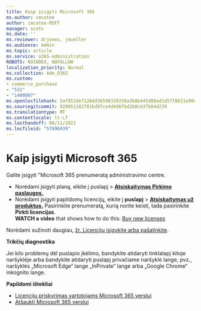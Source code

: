 ```yaml
---
title: Kaip įsigyti Microsoft 365
ms.author: cmcatee
author: cmcatee-MSFT
manager: scotv
ms.date: ''
ms.reviewer: drjones, jmueller
ms.audience: Admin
ms.topic: article
ms.service: o365-administration
ROBOTS: NOINDEX, NOFOLLOW
localization_priority: Normal
ms.collection: Adm_O365
ms.custom:
- commerce_purchase
- "531"
- "1400007"
ms.openlocfilehash: 5af852de7126dd36598339250a3b8b445d88ad1d57f8621e90c8818e8959f12b
ms.sourcegitcommit: 920051182781bd97ce4d4d6fbd268cb37b84d239
ms.translationtype: MT
ms.contentlocale: lt-LT
ms.lasthandoff: 08/11/2021
ms.locfileid: "57896939"
---
```

# <a name="how-to-make-a-microsoft-365-purchase"></a>Kaip įsigyti Microsoft 365

Galite įsigyti "Microsoft 365 prenumeratą administravimo centre.
  
- Norėdami įsigyti planą, eikite į puslapį  \> **[Atsiskaitymas Pirkimo paslaugos.](https://go.microsoft.com/fwlink/p/?linkid=868433)**
- Norėdami įsigyti papildomų licencijų, eikite į **puslapį** \> **[Atsiskaitymas už produktus.](https://go.microsoft.com/fwlink/p/?linkid=842054)** Pasirinkite prenumeratą, kurią norite keisti, tada pasirinkite **Pirkti licencijas**.\
**WATCH a video** that shows how to do this: [Buy new licenses](https://go.microsoft.com/fwlink/p/?linkid=2154857)
  
Norėdami sužinoti daugiau, [žr. Licencijų įsigykite arba pašalinkite](https://docs.microsoft.com/microsoft-365/commerce/licenses/buy-licenses).

**Trikčių diagnostika**

Jei kilo problemų dėl puslapio įkėlimo, bandykite atidaryti tinklalapį kitoje naršyklėje arba bandykite atidaryti puslapį privačiame naršyklė lange, pvz., naršyklės „Microsoft Edge“ lange „InPrivate“ lange arba „Google Chrome“ inkognito lange.

**Papildomi ištekliai**
  
- [Licencijų priskyrimas vartotojams Microsoft 365 verslui](https://docs.microsoft.com/microsoft-365/admin/add-users/add-users)
- [Atšaukti Microsoft 365 verslui](https://docs.microsoft.com/microsoft-365/commerce/subscriptions/cancel-your-subscription)